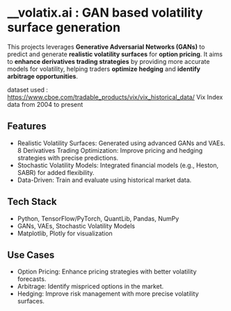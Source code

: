 
# __volatix.ai : __GAN based volatility surface generation__

This projects leverages __Generative Adversarial Networks (GANs)__ to predict and generate __realistic volatility surfaces__ for __option pricing__. It aims to __enhance derivatives trading strategies__ by providing more accurate models for volatility, helping traders __optimize hedging__ and __identify arbitrage opportunities__.


dataset used : https://www.cboe.com/tradable_products/vix/vix_historical_data/
Vix Index data from 2004 to present 

## __Features__
* Realistic Volatility Surfaces: Generated using advanced GANs and VAEs.
8 Derivatives Trading Optimization: Improve pricing and hedging strategies with precise predictions.
* Stochastic Volatility Models: Integrated financial models (e.g., Heston, SABR) for added flexibility.
* Data-Driven: Train and evaluate using historical market data.

## __Tech Stack__
* Python, TensorFlow/PyTorch, QuantLib, Pandas, NumPy
* GANs, VAEs, Stochastic Volatility Models
* Matplotlib, Plotly for visualization

## __Use Cases__
* Option Pricing: Enhance pricing strategies with better volatility forecasts.
* Arbitrage: Identify mispriced options in the market.
* Hedging: Improve risk management with more precise volatility surfaces.


